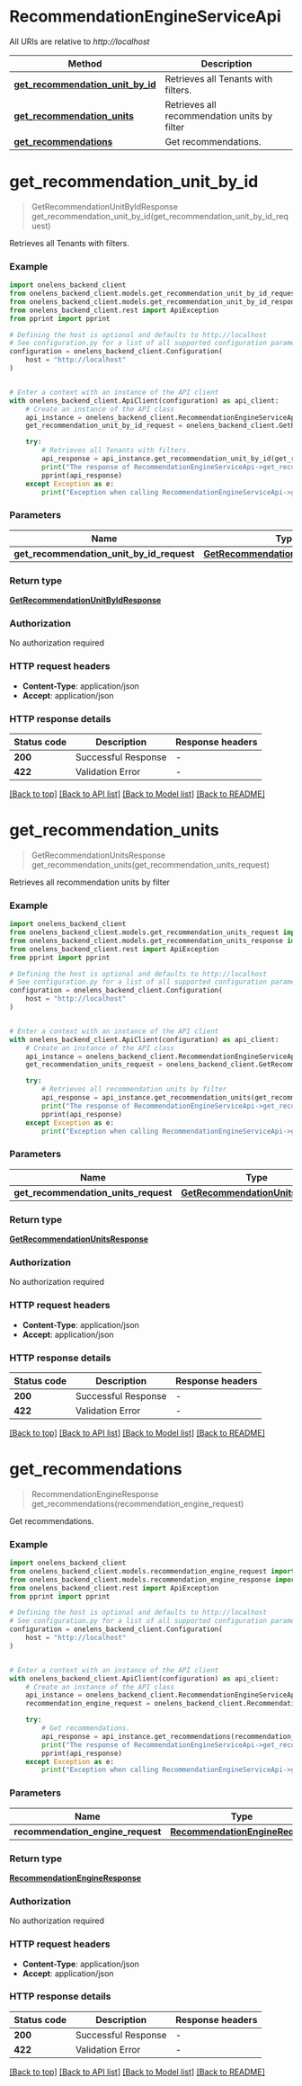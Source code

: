 # RecommendationEngineServiceApi

All URIs are relative to *http://localhost*

Method | Description
------------- | -------------
[**get_recommendation_unit_by_id**](RecommendationEngineServiceApi.md#get_recommendation_unit_by_id) | Retrieves all Tenants with filters.
[**get_recommendation_units**](RecommendationEngineServiceApi.md#get_recommendation_units) | Retrieves all recommendation units by filter
[**get_recommendations**](RecommendationEngineServiceApi.md#get_recommendations) | Get recommendations.


# **get_recommendation_unit_by_id**
> GetRecommendationUnitByIdResponse get_recommendation_unit_by_id(get_recommendation_unit_by_id_request)

Retrieves all Tenants with filters.

### Example


```python
import onelens_backend_client
from onelens_backend_client.models.get_recommendation_unit_by_id_request import GetRecommendationUnitByIdRequest
from onelens_backend_client.models.get_recommendation_unit_by_id_response import GetRecommendationUnitByIdResponse
from onelens_backend_client.rest import ApiException
from pprint import pprint

# Defining the host is optional and defaults to http://localhost
# See configuration.py for a list of all supported configuration parameters.
configuration = onelens_backend_client.Configuration(
    host = "http://localhost"
)


# Enter a context with an instance of the API client
with onelens_backend_client.ApiClient(configuration) as api_client:
    # Create an instance of the API class
    api_instance = onelens_backend_client.RecommendationEngineServiceApi(api_client)
    get_recommendation_unit_by_id_request = onelens_backend_client.GetRecommendationUnitByIdRequest() # GetRecommendationUnitByIdRequest | 

    try:
        # Retrieves all Tenants with filters.
        api_response = api_instance.get_recommendation_unit_by_id(get_recommendation_unit_by_id_request)
        print("The response of RecommendationEngineServiceApi->get_recommendation_unit_by_id:\n")
        pprint(api_response)
    except Exception as e:
        print("Exception when calling RecommendationEngineServiceApi->get_recommendation_unit_by_id: %s\n" % e)
```



### Parameters


Name | Type | Description  | Notes
------------- | ------------- | ------------- | -------------
 **get_recommendation_unit_by_id_request** | [**GetRecommendationUnitByIdRequest**](GetRecommendationUnitByIdRequest.md)|  | 

### Return type

[**GetRecommendationUnitByIdResponse**](GetRecommendationUnitByIdResponse.md)

### Authorization

No authorization required

### HTTP request headers

 - **Content-Type**: application/json
 - **Accept**: application/json

### HTTP response details

| Status code | Description | Response headers |
|-------------|-------------|------------------|
**200** | Successful Response |  -  |
**422** | Validation Error |  -  |

[[Back to top]](#) [[Back to API list]](../README.md#documentation-for-api-endpoints) [[Back to Model list]](../README.md#documentation-for-models) [[Back to README]](../README.md)

# **get_recommendation_units**
> GetRecommendationUnitsResponse get_recommendation_units(get_recommendation_units_request)

Retrieves all recommendation units by filter

### Example


```python
import onelens_backend_client
from onelens_backend_client.models.get_recommendation_units_request import GetRecommendationUnitsRequest
from onelens_backend_client.models.get_recommendation_units_response import GetRecommendationUnitsResponse
from onelens_backend_client.rest import ApiException
from pprint import pprint

# Defining the host is optional and defaults to http://localhost
# See configuration.py for a list of all supported configuration parameters.
configuration = onelens_backend_client.Configuration(
    host = "http://localhost"
)


# Enter a context with an instance of the API client
with onelens_backend_client.ApiClient(configuration) as api_client:
    # Create an instance of the API class
    api_instance = onelens_backend_client.RecommendationEngineServiceApi(api_client)
    get_recommendation_units_request = onelens_backend_client.GetRecommendationUnitsRequest() # GetRecommendationUnitsRequest | 

    try:
        # Retrieves all recommendation units by filter
        api_response = api_instance.get_recommendation_units(get_recommendation_units_request)
        print("The response of RecommendationEngineServiceApi->get_recommendation_units:\n")
        pprint(api_response)
    except Exception as e:
        print("Exception when calling RecommendationEngineServiceApi->get_recommendation_units: %s\n" % e)
```



### Parameters


Name | Type | Description  | Notes
------------- | ------------- | ------------- | -------------
 **get_recommendation_units_request** | [**GetRecommendationUnitsRequest**](GetRecommendationUnitsRequest.md)|  | 

### Return type

[**GetRecommendationUnitsResponse**](GetRecommendationUnitsResponse.md)

### Authorization

No authorization required

### HTTP request headers

 - **Content-Type**: application/json
 - **Accept**: application/json

### HTTP response details

| Status code | Description | Response headers |
|-------------|-------------|------------------|
**200** | Successful Response |  -  |
**422** | Validation Error |  -  |

[[Back to top]](#) [[Back to API list]](../README.md#documentation-for-api-endpoints) [[Back to Model list]](../README.md#documentation-for-models) [[Back to README]](../README.md)

# **get_recommendations**
> RecommendationEngineResponse get_recommendations(recommendation_engine_request)

Get recommendations.

### Example


```python
import onelens_backend_client
from onelens_backend_client.models.recommendation_engine_request import RecommendationEngineRequest
from onelens_backend_client.models.recommendation_engine_response import RecommendationEngineResponse
from onelens_backend_client.rest import ApiException
from pprint import pprint

# Defining the host is optional and defaults to http://localhost
# See configuration.py for a list of all supported configuration parameters.
configuration = onelens_backend_client.Configuration(
    host = "http://localhost"
)


# Enter a context with an instance of the API client
with onelens_backend_client.ApiClient(configuration) as api_client:
    # Create an instance of the API class
    api_instance = onelens_backend_client.RecommendationEngineServiceApi(api_client)
    recommendation_engine_request = onelens_backend_client.RecommendationEngineRequest() # RecommendationEngineRequest | 

    try:
        # Get recommendations.
        api_response = api_instance.get_recommendations(recommendation_engine_request)
        print("The response of RecommendationEngineServiceApi->get_recommendations:\n")
        pprint(api_response)
    except Exception as e:
        print("Exception when calling RecommendationEngineServiceApi->get_recommendations: %s\n" % e)
```



### Parameters


Name | Type | Description  | Notes
------------- | ------------- | ------------- | -------------
 **recommendation_engine_request** | [**RecommendationEngineRequest**](RecommendationEngineRequest.md)|  | 

### Return type

[**RecommendationEngineResponse**](RecommendationEngineResponse.md)

### Authorization

No authorization required

### HTTP request headers

 - **Content-Type**: application/json
 - **Accept**: application/json

### HTTP response details

| Status code | Description | Response headers |
|-------------|-------------|------------------|
**200** | Successful Response |  -  |
**422** | Validation Error |  -  |

[[Back to top]](#) [[Back to API list]](../README.md#documentation-for-api-endpoints) [[Back to Model list]](../README.md#documentation-for-models) [[Back to README]](../README.md)

